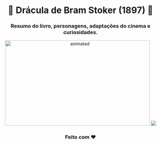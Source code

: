 <h1 align="center">🧛‍ Drácula de Bram Stoker (1897) 🧛‍</h1>
<h3 align="center">Resumo do livro, personagens, adaptações do cinema e curiosidades.</h3>
<p align="center">
  <img width="460px" height="271px" src="https://user-images.githubusercontent.com/55239200/194447413-7e2e5bac-3276-4a38-947b-1d4683c4153f.gif" alt="animated" />
  <img src="https://user-images.githubusercontent.com/55239200/194447417-1a3ed773-1f44-44ce-b21c-34ea8f29256a.gif" />
</p>
<h3 align="center">Feito com ❤️ </h3>
